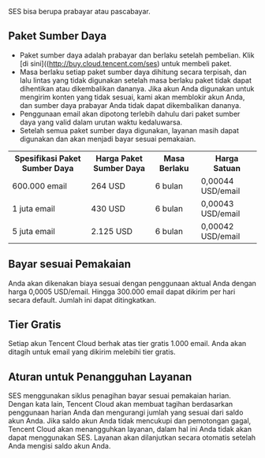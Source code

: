 SES bisa berupa prabayar atau pascabayar.

## Paket Sumber Daya
- Paket sumber daya adalah prabayar dan berlaku setelah pembelian. Klik [di sini]((http://buy.cloud.tencent.com/ses) untuk membeli paket.
- Masa berlaku setiap paket sumber daya dihitung secara terpisah, dan lalu lintas yang tidak digunakan setelah masa berlaku paket tidak dapat dihentikan atau dikembalikan dananya. Jika akun Anda digunakan untuk mengirim konten yang tidak sesuai, kami akan memblokir akun Anda, dan sumber daya prabayar Anda tidak dapat dikembalikan dananya.
- Penggunaan email akan dipotong terlebih dahulu dari paket sumber daya yang valid dalam urutan waktu kedaluwarsa.
- Setelah semua paket sumber daya digunakan, layanan masih dapat digunakan dan akan menjadi bayar sesuai pemakaian.
<escape>
<table>
<tr>
<th>Spesifikasi Paket Sumber Daya</th>
<th>Harga Paket Sumber Daya</th>
<th>Masa Berlaku</th>
<th>Harga Satuan</th>
</tr>
<tr>
<td>600.000 email</td>
<td>264 USD</td>
<td>6 bulan</td>
<td>0,00044 USD/email</td>
</tr>
<tr>
<td>1 juta email</td>
<td>430 USD</td>
<td>6 bulan</td>
<td>0,00043 USD/email</td>
</tr>
<tr>
<td>5 juta email</td>
<td>2.125 USD</td>
<td>6 bulan</td>
<td>0,00042 USD/email</td>
</tr>
</table>

</escape>

## Bayar sesuai Pemakaian
Anda akan dikenakan biaya sesuai dengan penggunaan aktual Anda dengan harga 0,0005 USD/email. Hingga 300.000 email dapat dikirim per hari secara default. Jumlah ini dapat ditingkatkan.
## Tier Gratis
Setiap akun Tencent Cloud berhak atas tier gratis 1.000 email. Anda akan ditagih untuk email yang dikirim melebihi tier gratis.
## Aturan untuk Penangguhan Layanan
SES menggunakan siklus penagihan bayar sesuai pemakaian harian. Dengan kata lain, Tencent Cloud akan membuat tagihan berdasarkan penggunaan harian Anda dan mengurangi jumlah yang sesuai dari saldo akun Anda. Jika saldo akun Anda tidak mencukupi dan pemotongan gagal, Tencent Cloud akan menangguhkan layanan, dalam hal ini Anda tidak akan dapat menggunakan SES. Layanan akan dilanjutkan secara otomatis setelah Anda mengisi saldo akun Anda.


